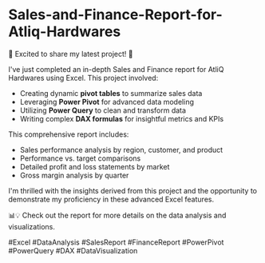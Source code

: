 # Sales-and-Finance-Report-for-Atliq-Hardwares

🚀 Excited to share my latest project! 🚀

I've just completed an in-depth Sales and Finance report for AtliQ Hardwares using Excel. This project involved:
- Creating dynamic **pivot tables** to summarize sales data
- Leveraging **Power Pivot** for advanced data modeling
- Utilizing **Power Query** to clean and transform data
- Writing complex **DAX formulas** for insightful metrics and KPIs

This comprehensive report includes:
- Sales performance analysis by region, customer, and product
- Performance vs. target comparisons
- Detailed profit and loss statements by market
- Gross margin analysis by quarter

I'm thrilled with the insights derived from this project and the opportunity to demonstrate my proficiency in these advanced Excel features.

📊💡 Check out the report for more details on the data analysis and visualizations.

#Excel #DataAnalysis #SalesReport #FinanceReport #PowerPivot #PowerQuery #DAX #DataVisualization
